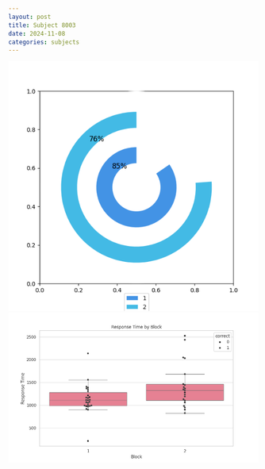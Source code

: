 ```yaml
---
layout: post
title: Subject 8003
date: 2024-11-08
categories: subjects
---
```


![](data/8003/run-14/8003__acc_test.png)
![](data/8003/run-14/8003_rt.png)
